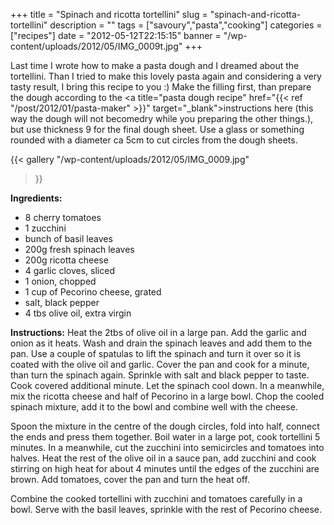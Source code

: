 +++
title = "Spinach and ricotta tortellini"
slug = "spinach-and-ricotta-tortellini"
description = ""
tags = ["savoury","pasta","cooking"]
categories = ["recipes"]
date = "2012-05-12T22:15:15"
banner = "/wp-content/uploads/2012/05/IMG_0009t.jpg"
+++

Last time I wrote  how to make a pasta dough and I dreamed about the tortellini. Than I tried to make this lovely pasta again and considering a very tasty result, I bring this recipe to you :) Make the filling first, than prepare the dough according to the <a title="pasta dough recipe" href="{{< ref "/post/2012/01/pasta-maker" >}}" target="_blank">instructions here</a> (this way the dough will not becomedry while you preparing the other things.), but use thickness 9 for the final dough sheet. Use a glass or something rounded with a diameter ca 5cm to cut circles from the dough sheets.

{{< gallery
    "/wp-content/uploads/2012/05/IMG_0009.jpg"
>}}

**Ingredients:**  

* 8 cherry tomatoes
* 1 zucchini
* bunch of basil leaves
* 200g fresh spinach leaves
* 200g ricotta cheese
* 4 garlic cloves, sliced
* 1 onion, chopped
* 1 cup of Pecorino cheese, grated
* salt, black pepper
* 4 tbs olive oil, extra virgin

**Instructions:**
Heat the 2tbs of olive oil in a large pan. Add the garlic and onion as it heats. Wash and drain the
spinach leaves and add them to the pan. Use a couple of spatulas to lift the spinach and turn it
over so it is coated with the olive oil and garlic. Cover the pan and cook for a minute, than turn
the spinach again. Sprinkle with salt and black pepper to taste. Cook covered additional minute.
Let the spinach cool down. In a meanwhile, mix the ricotta cheese and half of Pecorino in a large
bowl. Chop the cooled spinach mixture, add it to the bowl and combine well with the cheese.

Spoon the mixture in the centre of the dough circles, fold into half, connect the ends and press
them together. Boil water in a large pot, cook tortellini 5 minutes. In a meanwhile, cut the
zucchini into semicircles and tomatoes into halves. Heat the rest of the olive oil in a sauce pan,
add zucchini and cook stirring on high heat for about 4 minutes until the edges of the zucchini are
brown. Add tomatoes, cover the pan and turn the heat off.

Combine the cooked tortellini with zucchini and tomatoes carefully in a bowl. Serve with the basil
leaves, sprinkle with the rest of Pecorino cheese.
